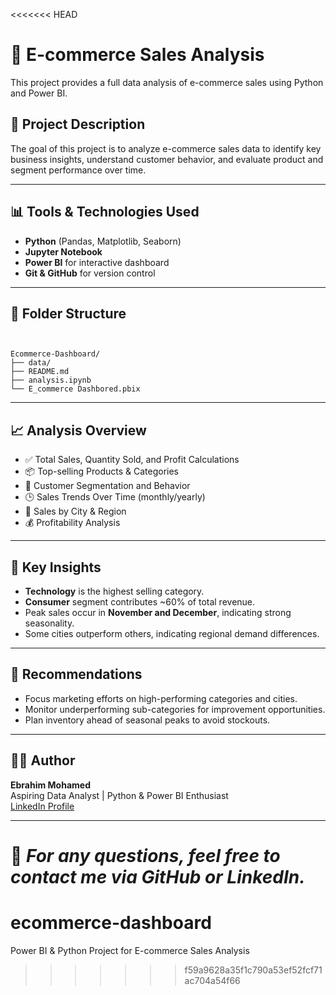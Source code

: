 <<<<<<< HEAD
# 🛒 E-commerce Sales Analysis

This project provides a full data analysis of e-commerce sales using Python and Power BI.

## 📌 Project Description
The goal of this project is to analyze e-commerce sales data to identify key business insights, understand customer behavior, and evaluate product and segment performance over time.

---

## 📊 Tools & Technologies Used
- **Python** (Pandas, Matplotlib, Seaborn)
- **Jupyter Notebook**
- **Power BI** for interactive dashboard
- **Git & GitHub** for version control

---

## 📁 Folder Structure

```


Ecommerce-Dashboard/
├── data/
├── README.md
├── analysis.ipynb
└── E_commerce Dashbored.pbix
```

---

## 📈 Analysis Overview

- ✅ Total Sales, Quantity Sold, and Profit Calculations
- 📦 Top-selling Products & Categories
- 👥 Customer Segmentation and Behavior
- 🕒 Sales Trends Over Time (monthly/yearly)
- 📍 Sales by City & Region
- 💰 Profitability Analysis

---

## 📌 Key Insights

- **Technology** is the highest selling category.
- **Consumer** segment contributes ~60% of total revenue.
- Peak sales occur in **November and December**, indicating strong seasonality.
- Some cities outperform others, indicating regional demand differences.

---

## 🧠 Recommendations

- Focus marketing efforts on high-performing categories and cities.
- Monitor underperforming sub-categories for improvement opportunities.
- Plan inventory ahead of seasonal peaks to avoid stockouts.

---

## 👨‍💻 Author

**Ebrahim Mohamed**  
Aspiring Data Analyst | Python & Power BI Enthusiast  
[LinkedIn Profile](https://www.linkedin.com/in/Ebrahim14z)

---

📎 *For any questions, feel free to contact me via GitHub or LinkedIn.*
=======
# ecommerce-dashboard
Power BI &amp; Python Project for E-commerce Sales Analysis
>>>>>>> f59a9628a35f1c790a53ef52fcf71ac704a54f66
